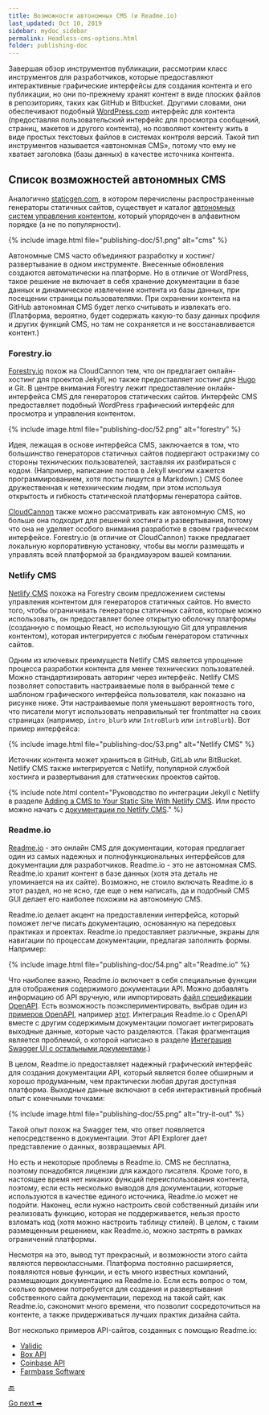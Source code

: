 ```yaml
---
title: Возможности автономных CMS (и Readme.io)
last_updated: Oct 10, 2019
sidebar: mydoc_sidebar
permalink: Headless-cms-options.html
folder: publishing-doc
---
```


Завершая обзор инструментов публикации, рассмотрим класс инструментов для разработчиков, которые предоставляют интерактивные графические интерфейсы для создания контента и его публикации, но они по-прежнему хранят контент в виде плоских файлов в репозиториях, таких как GitHub и Bitbucket. Другими словами, они обеспечивают подобный [WordPress.com](https://ru.wordpress.com/) интерфейс для контента (предоставляя пользовательский интерфейс для просмотра сообщений, страниц, макетов и другого контента), но позволяют контенту жить в виде простых текстовых файлов в системах контроля версий. Такой тип инструментов называется «автономная CMS», потому что ему не хватает заголовка (базы данных) в качестве источника контента.

<a name="list"></a>
## Список возможностей автономных CMS

Аналогично [staticgen.com](https://www.staticgen.com/), в котором перечислены распространенные генераторы статичных сайтов, существует и каталог [автономных систем управления контентом](https://headlesscms.org/), который упорядочен в алфавитном порядке (а не по популярности).

{% include image.html file="publishing-doc/51.png" alt="cms" %}

Автономные CMS часто объединяют разработку и хостинг/развертывание в одном инструменте. Внесенные обновления создаются автоматически на платформе. Но в отличие от WordPress, такое решение не включает в себя хранение документации в базе данных и динамическое извлечение контента из базы данных, при посещении страницы пользователями. При охранении контента на GitHub автономная CMS будет легко считывать и извлекать его. (Платформа, вероятно, будет содержать какую-то базу данных профиля и других функций CMS, но там не сохраняется и не восстанавливается контент.)

<a name="forestry"></a>
### Forestry.io

[Forestry.io](https://forestry.io/) похож на CloudCannon тем, что он предлагает онлайн-хостинг для проектов Jekyll, но также предоставляет хостинг для [Hugo](https://gohugo.io/) и Git. В центре внимания Forestry лежит предоставление онлайн-интерфейса CMS для генераторов статических сайтов. Интерфейс CMS предоставляет подобный WordPress графический интерфейс для просмотра и управления контентом.

{% include image.html file="publishing-doc/52.png" alt="forestry" %}

Идея, лежащая в основе интерфейса CMS, заключается в том, что большинство генераторов статичных сайтов подвергают остракизму со стороны технических пользователей, заставляя их разбираться с кодом. (Например, написание постов в Jekyll многим кажется  программированием, хотя посты пишутся в Markdown.) CMS более дружественная к нетехническим людям, при этом используя открытость и гибкость статической платформы генератора сайтов.

[CloudCannon](Hosting-and-deployment-options.html#cloudCannon) также можно рассматривать как автономную CMS, но больше она подходит для решений хостинга и развертывания, потому что она не уделяет особого внимания разработке в своем графическом интерфейсе. Forestry.io (в отличие от CloudCannon) также предлагает локальную корпоративную установку, чтобы вы могли размещать и управлять всей платформой за брандмауэром вашей компании.

<a name="netlify"></a>
### Netlify CMS

[Netlify CMS](https://www.netlifycms.org/) похожа на Forestry своим предложением системы управления контентом для генераторов статичных сайтов. Но вместо того, чтобы ограничивать генераторы статичных сайтов, которые можно использовать, он предоставляет более открытую оболочку платформы (созданную с помощью React, но использующую Git для управления контентом), которая интегрируется с любым генератором статичных сайтов.

Одним из ключевых преимуществ Netlify CMS является упрощение процесса разработки контента для менее технических пользователей. Можно стандартизировать авторинг через интерфейс. Netlify CMS позволяет сопоставить настраиваемые поля в выбранной теме с шаблоном графического интерфейса пользователя, как показано на рисунке ниже. Эти настраиваемые поля уменьшают вероятность того, что писатели могут использовать неправильный тег frontmatter на своих страницах (например, `intro_blurb` или `IntroBlurb` или `introBlurb`). Вот пример интерфейса:

{% include image.html file="publishing-doc/53.png" alt="Netlify CMS" %}

Источник контента может храниться в GitHub, GitLab или BitBucket. Netlify CMS также интегрируется с Netlify, популярной службой хостинга и развертывания для статических проектов сайтов.

{% include note.html content="Руководство по интеграции Jekyll с Netlify в разделе [Adding a CMS to Your Static Site With Netlify CMS](https://dzone.com/articles/adding-a-cms-to-your-static-site-with-netlify-cms). Или просто можно начать с [документации по Netlify CMS](https://www.netlifycms.org/docs/)." %}

<a name="readme"></a>
### Readme.io

[Readme.io](https://readme.io/) - это онлайн CMS для документации, которая предлагает один из самых надежных и полнофункциональных интерфейсов для документации для разработчиков. Readme.io - это не автономная CMS. Readme.io хранит контент в базе данных (хотя эта деталь не упоминается на их сайте). Возможно, не стоило включать Readme.io в этот раздел, но не ясно, где еще о нем написать, да и подобный CMS GUI делает его наиболее похожим на  автономную CMS.

Readme.io делает акцент на предоставлении интерфейса, который поможет легче писать документацию, основанную на передовых практиках и проектах. Readme.io предоставляет различные, экраны для навигации по процессам документации, предлагая заполнить формы. Например:

{% include image.html file="publishing-doc/54.png" alt="Readme.io" %}

Что наиболее важно, Readme.io включает в себя специальные функции для отображения содержимого документации API. Можно добавлять информацию об API вручную, или импортировать [файл спецификации OpenAPI](introduction-openapi-and-swagger.html). Есть возможность поэкспериментировать, выбрав один из [примеров OpenAPI](https://github.com/OAI/OpenAPI-Specification/tree/master/examples/v2.0/yaml), например [этот](https://raw.githubusercontent.com/OAI/OpenAPI-Specification/master/examples/v2.0/json/petstore-expanded.json). Интеграция Readme.io с OpenAPI вместе с другим содержимым документации помогает интегрировать выходные данные, которые часто разделяются. (Такая фрагментация является проблемой, о которой написано  в разделе [Интеграция Swagger UI с остальными документами](integrating-swagger-with-docs.html).)

В целом, Readme.io предоставляет надежный графический интерфейс для создания документации API, который является более обширным и хорошо продуманным, чем практически любая другая доступная платформа. Выходные данные включают в себя интерактивный пробный опыт с конечными точками:

{% include image.html file="publishing-doc/55.png" alt="try-it-out" %}

Такой опыт похож на Swagger тем, что ответ появляется непосредственно в документации. Этот API Explorer дает представление о данных, возвращаемых API.

Но есть и некоторые проблемы в Readme.io. CMS не бесплатна, поэтому понадобятся лицензии для каждого писателя. Кроме того, в настоящее время нет никаких функций переиспользования контента, поэтому, если есть несколько выводов для документации, которые используются в качестве единого источника, Readme.io может не подойти. Наконец, если нужно настроить свой собственный дизайн или реализовать функцию, которая не поддерживается, нельзя просто взломать код (хотя можно настроить таблицу стилей). В целом, с таким размещенным решением, как Readme.io, можно застрять в рамках ограничений платформы.

Несмотря на это, вывод тут прекрасный, и возможности этого сайта являются первоклассными. Платформа постоянно расширяется, появляются новые функции, и есть много известных компаний, размещающих документацию на Readme.io. Если есть вопрос о том, сколько времени потребуется для создания и развертывания собственного сайта документации, переход на такой сайт, как Readme.io, сэкономит много времени, что позволит сосредоточиться на контенте, а также придерживаться лучших практик дизайна сайта.

Вот несколько примеров API-сайтов, созданных с помощью Readme.io:

- [Validic](https://docs.validic.com/docs/getting-started)
- [Box API](https://developer.box.com/docs)
- [Coinbase API](https://developers.coinbase.com/api/v2#introduction)
- [Farmbase Software](https://software.farm.bot/docs)

[🔙](Hosting-and-deployment-options.html)

[Go next ➡](Which-tool-choose.html)
